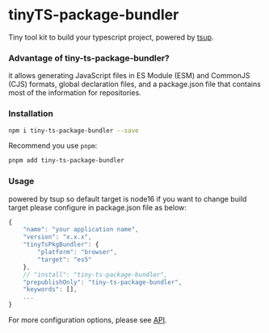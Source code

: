 # tinyTS-package-bundler

Tiny tool kit to build your typescript project, powered by [tsup](https://github.com/egoist/tsup).

### Advantage of tiny-ts-package-bundler?

it allows generating JavaScript files in ES Module (ESM) and CommonJS (CJS) formats, global declaration files, and a package.json file that contains most of the information for repositories.

### Installation

```sh
npm i tiny-ts-package-bundler --save
```

Recommend you use `pnpm`:

```sh
pnpm add tiny-ts-package-bundler
```

### Usage

powered by tsup so default target is node16 if you want to change build target please configure in package.json file as below:

```js
{
    "name": "your application name",
    "version": "x.x.x",
    "tinyTsPkgBundler": {
        "platform": "browser",
        "target": "es5"
    },
    // "install": "tiny-ts-package-bundler",
    "prepublishOnly": "tiny-ts-package-bundler",
    "keywords": [],
    ...
}
```

For more configuration options, please see [API](https://tsup.egoist.dev/).
